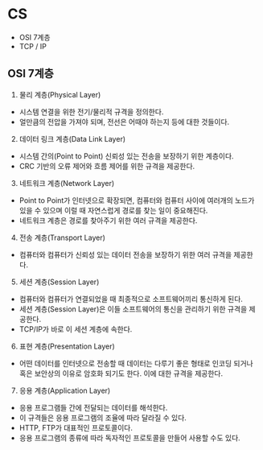 # CS

- OSI 7계층
- TCP / IP

## OSI 7계층
1. 물리 계층(Physical Layer)
  - 시스템 연결을 위한 전기/물리적 규격을 정의한다.
  - 얼만큼의 전압을 가져야 되며, 전선은 어때야 하는지 등에 대한 것들이다.
2. 데이터 링크 계층(Data Link Layer)
  - 시스템 간의(Point to Point) 신뢰성 있는 전송을 보장하기 위한 계층이다.
  - CRC 기반의 오류 제어와 흐름 제어를 위한 규격을 제공한다.
3. 네트워크 계층(Network Layer)
  - Point to Point가 인터넷으로 확장되면, 컴퓨터와 컴퓨터 사이에 여러개의 노드가 있을 수 있으며 이럴 때 자연스럽게 경로를 찾는 일이 중요해진다.
  - 네트워크 계층은 경로를 찾아주기 위한 여러 규격을 제공한다.
4. 전송 계층(Transport Layer)
  - 컴퓨터와 컴퓨터가 신뢰성 있는 데이터 전송을 보장하기 위한 여러 규격을 제공한다.
5. 세션 계층(Session Layer)
  - 컴퓨터와 컴퓨터가 연결되었을 때 최종적으로 소프트웨어끼리 통신하게 된다.
  - 세션 계층(Session Layer)은 이들 소프트웨어의 통신을 관리하기 위한 규격을 제공한다.
  - TCP/IP가 바로 이 세션 계층에 속한다.
6. 표현 계층(Presentation Layer)
  - 어떤 데이터를 인터넷으로 전송할 때 데이터는 다루기 좋은 형태로 인코딩 되거나 혹은 보안상의 이유로 암호화 되기도 한다. 이에 대한 규격을 제공한다.
7. 응용 계층(Application Layer)
  - 응용 프로그램들 간에 전달되는 데이터를 해석한다. 
  - 이 규격들은 응용 프로그램의 조율에 따라 달라질 수 있다.
  - HTTP, FTP가 대표적인 프로토콜이다.
  - 응용 프로그램의 종류에 따라 독자적인 프로토콜을 만들어 사용할 수도 있다.
